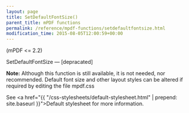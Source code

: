 ```yaml
---
layout: page
title: SetDefaultFontSize()
parent_title: mPDF functions
permalink: /reference/mpdf-functions/setdefaultfontsize.html
modification_time: 2015-08-05T12:00:59+00:00
---
```


<p>(mPDF &lt;= 2.2)</p>
<p>SetDefaultFontSize — [depracated]</p>

<div class="alert alert-info" role="alert"><strong>Note:</strong> Although this function is still available, it is not needed, nor recommended. Default font size and other layout styles can be altered if required by editing the file mpdf.css

See <a href="{{ "/css-stylesheets/default-stylesheet.html" | prepend: site.baseurl }}">Default stylesheet</a> for more information.</div>

